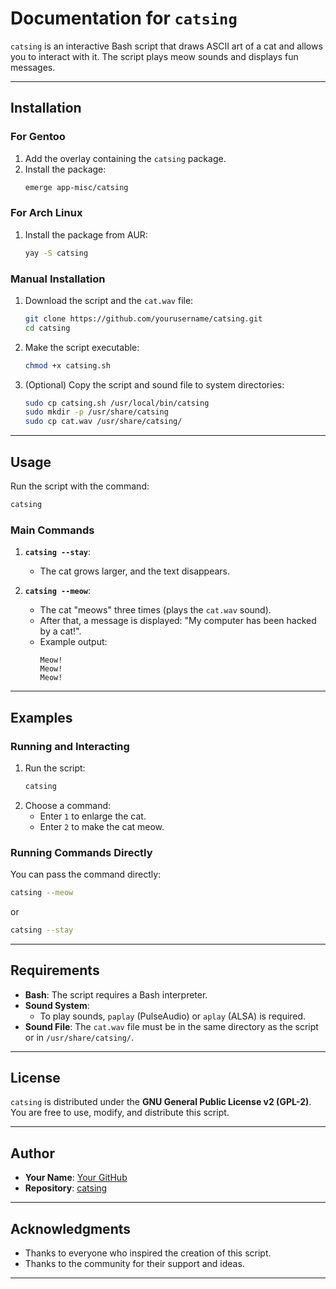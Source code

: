 # Documentation for `catsing`

`catsing` is an interactive Bash script that draws ASCII art of a cat and allows you to interact with it. The script plays meow sounds and displays fun messages.

---

## Installation

### For Gentoo
1. Add the overlay containing the `catsing` package.
2. Install the package:
   ```bash
   emerge app-misc/catsing
   ```

### For Arch Linux
1. Install the package from AUR:
   ```bash
   yay -S catsing
   ```

### Manual Installation
1. Download the script and the `cat.wav` file:
   ```bash
   git clone https://github.com/yourusername/catsing.git
   cd catsing
   ```
2. Make the script executable:
   ```bash
   chmod +x catsing.sh
   ```
3. (Optional) Copy the script and sound file to system directories:
   ```bash
   sudo cp catsing.sh /usr/local/bin/catsing
   sudo mkdir -p /usr/share/catsing
   sudo cp cat.wav /usr/share/catsing/
   ```

---

## Usage

Run the script with the command:
```bash
catsing
```

### Main Commands
1. **`catsing --stay`**:
   - The cat grows larger, and the text disappears.

2. **`catsing --meow`**:
   - The cat "meows" three times (plays the `cat.wav` sound).
   - After that, a message is displayed: "My computer has been hacked by a cat!".
   - Example output:
     ```
     Meow!
     Meow!
     Meow!

---

## Examples

### Running and Interacting
1. Run the script:
   ```bash
   catsing
   ```
2. Choose a command:
   - Enter `1` to enlarge the cat.
   - Enter `2` to make the cat meow.

### Running Commands Directly
You can pass the command directly:
```bash
catsing --meow
```
or
```bash
catsing --stay
```

---

## Requirements

- **Bash**: The script requires a Bash interpreter.
- **Sound System**:
  - To play sounds, `paplay` (PulseAudio) or `aplay` (ALSA) is required.
- **Sound File**: The `cat.wav` file must be in the same directory as the script or in `/usr/share/catsing/`.

---

## License

`catsing` is distributed under the **GNU General Public License v2 (GPL-2)**. You are free to use, modify, and distribute this script.

---

## Author

- **Your Name**: [Your GitHub](https://github.com/FenchsApps)
- **Repository**: [catsing](https://github.com/FenchsApps/catsing)

---

## Acknowledgments

- Thanks to everyone who inspired the creation of this script.
- Thanks to the community for their support and ideas.

---
